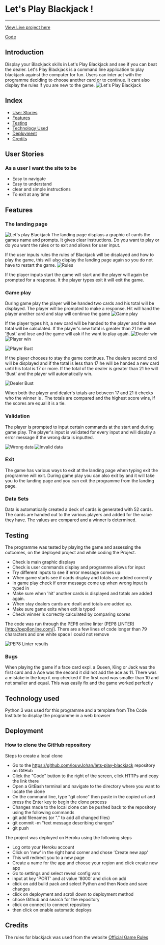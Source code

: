 # Let's Play Blackjack !
------------------------
[View Live project here](http://lets-play-blackjack.herokuapp.com/)

[Code](https://github.com/louwJohan/lets-play-blackjack)

## Introduction
Display your Blackjack skills in Let's Play Blackjack and see if you can beat the 
dealer. Let's Play Blackjack is a command line application to play blackjack against
the computer for fun. Users can inter act with the programme deciding to 
choose another card or to continue. It cant also display the rules if you are new
to the game.
![Let's Play Blackjack](assets/images/amiresponsive.jpg)

## Index 
- [User Stories](#user-stories)
- [Features](#features)
- [Testing](#testing)
- [Technology Used](#technology-used)
- [Deployment](#deployment)
- [Credits](#credits)


## User Stories
### As a user I want the site to be 
- Easy to navigate
- Easy to understand
- clear and simple instructions
- To exit at any time

## Features
### The landing page
![Let's play Blackjack](assets/images/landingpage.jpg)
The landing page displays a graphic of cards the games name and prompts.
It gives clear instructions. Do you want to play or do you want the rules or
to exit and allows for user input.

If the user inputs rules the rules of Blackjack will be displayed and how to play the game,
this will also display the landing page again so you do not have to restart the game.
![Rules](assets/images/rules.jpg)

If the player inputs start the game will start and the player will again be prompted for a response.
It the player types exit it will exit the game.

### Game play
During game play the player will be handed two cards and his total will be displayed. The player
will be prompted to make a response. Hit will hand the player another card and stay will 
continue the game
![Game play](assets/images/gameplay.jpg)

If the player types hit, a new card will be handed to the player and the new total will be 
calculated. If the player's new total is greater than 21 he will 'Bust' and lose and the game
will ask if he want to play again.
![Dealer win](assets/images/dealer_win.jpg)
![Player win](assets/images/player_win.jpg)

![Player Bust](assets/images/palyerbust.jpg)

If the player chooses to stay the game continues. The dealers second card will be displayed 
and if the total is less than 17 he will be handed a new card until his total is 17 or more.
If the total of the dealer is greater than 21 he will 'Bust' and the player will automatically win.

![Dealer Bust](assets/images/dealer_bust.jpg)

When both the player and dealer's totals are between 17 and 21 it checks who the winner is .
The totals are compared and the highest score wins, if the scores are equal it is a tie.

### Validation
The player is prompted to input certain commands at the start and during game play.
The player's input is validated for every input and will display a error message if the 
wrong data is inputted. 

![Wrong data](assets/images/invalid_data.jpg)
![Invalid data](assets/images/startinvaliddata.jpg)

### Exit
The game has various ways to exit at the landing page when typing exit the programme will exit.
During game play you can also exit by and it will take you to the landing page and you can exit 
the programme from the landing page.

### Data Sets
Data is automatically created a deck of cards is generated with 52 cards. The cards are handed
out to the various players and added for the value they have. The values are compared and a winner
is determined.

## Testing 

The programme was tested by playing the game and assessing the outcomes, on the deployed project and while coding the Project.
- Check is main graphic displays
- Check is user commands display and programme allows for input
- Try different inputs to see if error message comes up
- When game starts see if cards display and totals are added correctly
- In game play check if error message come up when wrong input is typed in
- Make sure when 'hit' another cards is displayed and totals are added again.
- When stay dealers cards are dealt and totals are added up.
- Make sure game exits when exit is typed
- Check winner is correctly calculated by comparing scores

The code was run through the PEP8 online linter (PEP8 LINTER)[http://pep8online.com/]. There
are a few lines of code longer than 79 characters and one white space I could not remove

![PEP8 Linter results](assets/images/PEP.jpg)

### Bugs
When playing the game if a face card expl. a Queen, King or Jack was the first card
and a Ace was the second it did not add the ace as 11. There was a mistake in the loop 
it ony checked if the first card was smaller than 10 and not smaller and equal. 
This was easily fix and the game worked perfectly

## Technology used
Python 3 was used for this programme and a template from The Code Institute to display the
programme in a web browser 

## Deployment

### How to clone the GitHub repository
Steps to create a local clone
- Go to the https://github.com/louwJohan/lets-play-blackjack repository on GitHub
- Click the "Code" button to the right of the screen, click HTTPs and copy the link there
- Open a GitBash terminal and navigate to the directory where you want to locate the clone
- On the command line, type "git clone" then paste in the copied url and press the Enter key to begin the clone process
- Changes made to the local clone can be pushed back to the repository using the following commands 
- git add filenames (or "." to add all changed files)
- git commit -m "text message describing changes"
- git push

The project was deployed on Heroku using the following steps
- Log onto your Heroku account
- Click on 'new' in the right hand corner and chose 'Create new app'
- This will redirect you to a new page
- Create a name for the app and choose your region and click create new app
- Go to settings and select reveal config vars
- input at key 'PORT' and at value '8000' and click on add
- click on add build pack and select Python and then Node and save changes
- click on deployment and scroll down to deployment method
- chose Github and search for the repository
- click on connect to connect repository
- then click on enable automatic deploys

## Credits
The rules for blackjack was used from the website [Official Game Rules](https://www.officialgamerules.org/)